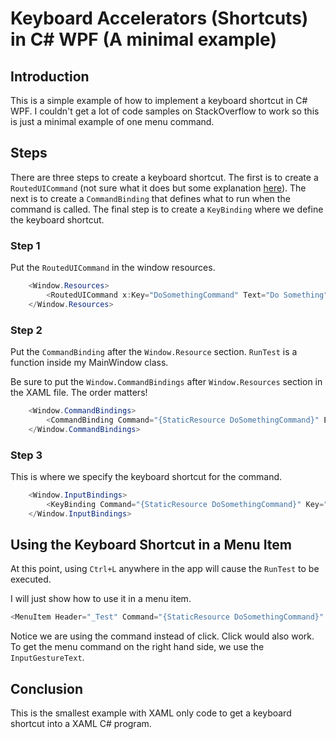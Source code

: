 # Keyboard Accelerators (Shortcuts) in C# WPF (A minimal example)

## Introduction

This is a simple example of how to implement a keyboard shortcut in C# WPF. I couldn't get a lot of code samples on StackOverflow to work so this is just a minimal example of one menu command.

## Steps

There are three steps to create a keyboard shortcut. The first is to create a `RoutedUICommand` (not sure what it does but some explanation [here](https://joshsmithonwpf.wordpress.com/2008/03/18/understanding-routed-commands/)). The next is to create a `CommandBinding` that defines what to run when the command is called. The final step is to create a `KeyBinding` where we define the keyboard shortcut.

### Step 1

Put the `RoutedUICommand` in the window resources. 

```csharp
    <Window.Resources>
        <RoutedUICommand x:Key="DoSomethingCommand" Text="Do Something" />
    </Window.Resources>
```

### Step 2

Put the `CommandBinding` after the `Window.Resource` section. `RunTest` is a function inside my MainWindow class. 

Be sure to put the `Window.CommandBindings` after `Window.Resources` section in the XAML file. The order matters!

```csharp
    <Window.CommandBindings>
        <CommandBinding Command="{StaticResource DoSomethingCommand}" Executed="RunTest" />
    </Window.CommandBindings>
```

### Step 3

This is where we specify the keyboard shortcut for the command.

```csharp
    <Window.InputBindings>
        <KeyBinding Command="{StaticResource DoSomethingCommand}" Key="L" Modifiers="Ctrl" />
    </Window.InputBindings>
```

## Using the Keyboard Shortcut in a Menu Item

At this point, using `Ctrl+L` anywhere in the app will cause the `RunTest` to be executed. 

I will just show how to use it in a menu item.

```csharp
<MenuItem Header="_Test" Command="{StaticResource DoSomethingCommand}" InputGestureText="Ctrl+L"/>
```

Notice we are using the command instead of click. Click would also work. To get the menu command on the right hand side, we use the `InputGestureText`.

## Conclusion

This is the smallest example with XAML only code to get a keyboard shortcut into a XAML C# program.